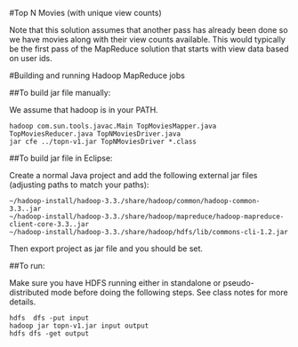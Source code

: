 
#Top N Movies (with unique view counts)

Note that this solution assumes that another pass has already been done so we have movies along with
their view counts available. This would typically be the first pass of the MapReduce solution that
starts with view data based on user ids.

#Building and running Hadoop MapReduce jobs

##To build jar file manually:

We assume that hadoop is in your PATH.
```
hadoop com.sun.tools.javac.Main TopMoviesMapper.java TopMoviesReducer.java TopNMoviesDriver.java
jar cfe ../topn-v1.jar TopNMoviesDriver *.class
```

##To build jar file in Eclipse:

Create a normal Java project and add the following external jar files (adjusting paths to match your
paths):

```
~/hadoop-install/hadoop-3.3./share/hadoop/common/hadoop-common-3.3..jar
~/hadoop-install/hadoop-3.3./share/hadoop/mapreduce/hadoop-mapreduce-client-core-3.3..jar
~/hadoop-install/hadoop-3.3./share/hadoop/hdfs/lib/commons-cli-1.2.jar
```

Then export project as jar file and you should be set.

##To run:

Make sure you have HDFS running either in standalone or pseudo-distributed mode before doing
the following steps. See class notes for more details.

```
hdfs  dfs -put input
hadoop jar topn-v1.jar input output
hdfs dfs -get output
```


